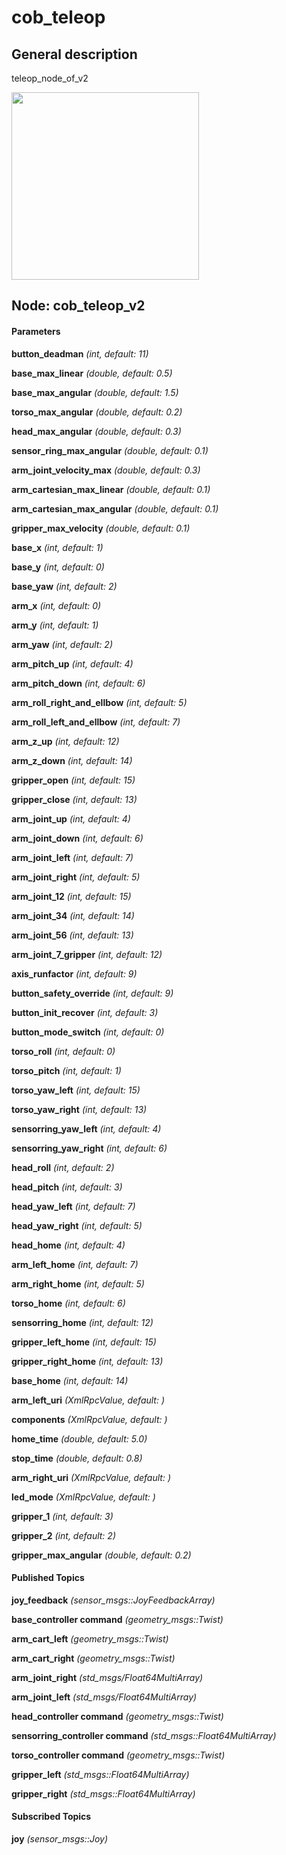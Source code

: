 cob_teleop
====================

General description
---------------------
teleop_node_of_v2

<img src="./model/cob_teleop.png" width="300px" />

Node: cob_teleop_v2
---------------------
#### Parameters
**button_deadman** *(int, default: 11)*
<!--- protected region button_deadman on begin -->
<!--- protected region button_deadman end -->

**base_max_linear** *(double, default: 0.5)*
<!--- protected region base_max_linear on begin -->
<!--- protected region base_max_linear end -->

**base_max_angular** *(double, default: 1.5)*
<!--- protected region base_max_angular on begin -->
<!--- protected region base_max_angular end -->

**torso_max_angular** *(double, default: 0.2)*
<!--- protected region torso_max_angular on begin -->
<!--- protected region torso_max_angular end -->

**head_max_angular** *(double, default: 0.3)*
<!--- protected region head_max_angular on begin -->
<!--- protected region head_max_angular end -->

**sensor_ring_max_angular** *(double, default: 0.1)*
<!--- protected region sensor_ring_max_angular on begin -->
<!--- protected region sensor_ring_max_angular end -->

**arm_joint_velocity_max** *(double, default: 0.3)*
<!--- protected region arm_joint_velocity_max on begin -->
<!--- protected region arm_joint_velocity_max end -->

**arm_cartesian_max_linear** *(double, default: 0.1)*
<!--- protected region arm_cartesian_max_linear on begin -->
<!--- protected region arm_cartesian_max_linear end -->

**arm_cartesian_max_angular** *(double, default: 0.1)*
<!--- protected region arm_cartesian_max_angular on begin -->
<!--- protected region arm_cartesian_max_angular end -->

**gripper_max_velocity** *(double, default: 0.1)*
<!--- protected region gripper_max_velocity on begin -->
<!--- protected region gripper_max_velocity end -->

**base_x** *(int, default: 1)*
<!--- protected region base_x on begin -->
<!--- protected region base_x end -->

**base_y** *(int, default: 0)*
<!--- protected region base_y on begin -->
<!--- protected region base_y end -->

**base_yaw** *(int, default: 2)*
<!--- protected region base_yaw on begin -->
<!--- protected region base_yaw end -->

**arm_x** *(int, default: 0)*
<!--- protected region arm_x on begin -->
<!--- protected region arm_x end -->

**arm_y** *(int, default: 1)*
<!--- protected region arm_y on begin -->
<!--- protected region arm_y end -->

**arm_yaw** *(int, default: 2)*
<!--- protected region arm_yaw on begin -->
<!--- protected region arm_yaw end -->

**arm_pitch_up** *(int, default: 4)*
<!--- protected region arm_pitch_up on begin -->
<!--- protected region arm_pitch_up end -->

**arm_pitch_down** *(int, default: 6)*
<!--- protected region arm_pitch_down on begin -->
<!--- protected region arm_pitch_down end -->

**arm_roll_right_and_ellbow** *(int, default: 5)*
<!--- protected region arm_roll_right_and_ellbow on begin -->
<!--- protected region arm_roll_right_and_ellbow end -->

**arm_roll_left_and_ellbow** *(int, default: 7)*
<!--- protected region arm_roll_left_and_ellbow on begin -->
<!--- protected region arm_roll_left_and_ellbow end -->

**arm_z_up** *(int, default: 12)*
<!--- protected region arm_z_up on begin -->
<!--- protected region arm_z_up end -->

**arm_z_down** *(int, default: 14)*
<!--- protected region arm_z_down on begin -->
<!--- protected region arm_z_down end -->

**gripper_open** *(int, default: 15)*
<!--- protected region gripper_open on begin -->
<!--- protected region gripper_open end -->

**gripper_close** *(int, default: 13)*
<!--- protected region gripper_close on begin -->
<!--- protected region gripper_close end -->

**arm_joint_up** *(int, default: 4)*
<!--- protected region arm_joint_up on begin -->
<!--- protected region arm_joint_up end -->

**arm_joint_down** *(int, default: 6)*
<!--- protected region arm_joint_down on begin -->
<!--- protected region arm_joint_down end -->

**arm_joint_left** *(int, default: 7)*
<!--- protected region arm_joint_left on begin -->
<!--- protected region arm_joint_left end -->

**arm_joint_right** *(int, default: 5)*
<!--- protected region arm_joint_right on begin -->
<!--- protected region arm_joint_right end -->

**arm_joint_12** *(int, default: 15)*
<!--- protected region arm_joint_12 on begin -->
<!--- protected region arm_joint_12 end -->

**arm_joint_34** *(int, default: 14)*
<!--- protected region arm_joint_34 on begin -->
<!--- protected region arm_joint_34 end -->

**arm_joint_56** *(int, default: 13)*
<!--- protected region arm_joint_56 on begin -->
<!--- protected region arm_joint_56 end -->

**arm_joint_7_gripper** *(int, default: 12)*
<!--- protected region arm_joint_7_gripper on begin -->
<!--- protected region arm_joint_7_gripper end -->

**axis_runfactor** *(int, default: 9)*
<!--- protected region axis_runfactor on begin -->
<!--- protected region axis_runfactor end -->

**button_safety_override** *(int, default: 9)*
<!--- protected region button_safety_override on begin -->
<!--- protected region button_safety_override end -->

**button_init_recover** *(int, default: 3)*
<!--- protected region button_init_recover on begin -->
<!--- protected region button_init_recover end -->

**button_mode_switch** *(int, default: 0)*
<!--- protected region button_mode_switch on begin -->
<!--- protected region button_mode_switch end -->

**torso_roll** *(int, default: 0)*
<!--- protected region torso_roll on begin -->
<!--- protected region torso_roll end -->

**torso_pitch** *(int, default: 1)*
<!--- protected region torso_pitch on begin -->
<!--- protected region torso_pitch end -->

**torso_yaw_left** *(int, default: 15)*
<!--- protected region torso_yaw_left on begin -->
<!--- protected region torso_yaw_left end -->

**torso_yaw_right** *(int, default: 13)*
<!--- protected region torso_yaw_right on begin -->
<!--- protected region torso_yaw_right end -->

**sensorring_yaw_left** *(int, default: 4)*
<!--- protected region sensorring_yaw_left on begin -->
<!--- protected region sensorring_yaw_left end -->

**sensorring_yaw_right** *(int, default: 6)*
<!--- protected region sensorring_yaw_right on begin -->
<!--- protected region sensorring_yaw_right end -->

**head_roll** *(int, default: 2)*
<!--- protected region head_roll on begin -->
<!--- protected region head_roll end -->

**head_pitch** *(int, default: 3)*
<!--- protected region head_pitch on begin -->
<!--- protected region head_pitch end -->

**head_yaw_left** *(int, default: 7)*
<!--- protected region head_yaw_left on begin -->
<!--- protected region head_yaw_left end -->

**head_yaw_right** *(int, default: 5)*
<!--- protected region head_yaw_right on begin -->
<!--- protected region head_yaw_right end -->

**head_home** *(int, default: 4)*
<!--- protected region head_home on begin -->
<!--- protected region head_home end -->

**arm_left_home** *(int, default: 7)*
<!--- protected region arm_left_home on begin -->
<!--- protected region arm_left_home end -->

**arm_right_home** *(int, default: 5)*
<!--- protected region arm_right_home on begin -->
<!--- protected region arm_right_home end -->

**torso_home** *(int, default: 6)*
<!--- protected region torso_home on begin -->
<!--- protected region torso_home end -->

**sensorring_home** *(int, default: 12)*
<!--- protected region sensorring_home on begin -->
<!--- protected region sensorring_home end -->

**gripper_left_home** *(int, default: 15)*
<!--- protected region gripper_left_home on begin -->
<!--- protected region gripper_left_home end -->

**gripper_right_home** *(int, default: 13)*
<!--- protected region gripper_right_home on begin -->
<!--- protected region gripper_right_home end -->

**base_home** *(int, default: 14)*
<!--- protected region base_home on begin -->
<!--- protected region base_home end -->

**arm_left_uri** *(XmlRpcValue, default: )*
<!--- protected region arm_left_uri on begin -->
<!--- protected region arm_left_uri end -->

**components** *(XmlRpcValue, default: )*
<!--- protected region components on begin -->
<!--- protected region components end -->

**home_time** *(double, default: 5.0)*
<!--- protected region home_time on begin -->
<!--- protected region home_time end -->

**stop_time** *(double, default: 0.8)*
<!--- protected region stop_time on begin -->
<!--- protected region stop_time end -->

**arm_right_uri** *(XmlRpcValue, default: )*
<!--- protected region arm_right_uri on begin -->
<!--- protected region arm_right_uri end -->

**led_mode** *(XmlRpcValue, default: )*
<!--- protected region led_mode on begin -->
<!--- protected region led_mode end -->

**gripper_1** *(int, default: 3)*
<!--- protected region gripper_1 on begin -->
<!--- protected region gripper_1 end -->

**gripper_2** *(int, default: 2)*
<!--- protected region gripper_2 on begin -->
<!--- protected region gripper_2 end -->

**gripper_max_angular** *(double, default: 0.2)*
<!--- protected region gripper_max_angular on begin -->
<!--- protected region gripper_max_angular end -->


#### Published Topics
**joy_feedback** *(sensor_msgs::JoyFeedbackArray)*
<!--- protected region joy_feedback on begin -->
<!--- protected region joy_feedback end -->

**base_controller command** *(geometry_msgs::Twist)*
<!--- protected region base_controller command on begin -->
<!--- protected region base_controller command end -->

**arm_cart_left** *(geometry_msgs::Twist)*
<!--- protected region arm_cart_left on begin -->
<!--- protected region arm_cart_left end -->

**arm_cart_right** *(geometry_msgs::Twist)*
<!--- protected region arm_cart_right on begin -->
<!--- protected region arm_cart_right end -->

**arm_joint_right** *(std_msgs/Float64MultiArray)*
<!--- protected region arm_joint_right on begin -->
<!--- protected region arm_joint_right end -->

**arm_joint_left** *(std_msgs/Float64MultiArray)*
<!--- protected region arm_joint_left on begin -->
<!--- protected region arm_joint_left end -->

**head_controller command** *(geometry_msgs::Twist)*
<!--- protected region head_controller command on begin -->
<!--- protected region head_controller command end -->

**sensorring_controller command** *(std_msgs::Float64MultiArray)*
<!--- protected region sensorring_controller command on begin -->
<!--- protected region sensorring_controller command end -->

**torso_controller command** *(geometry_msgs::Twist)*
<!--- protected region torso_controller command on begin -->
<!--- protected region torso_controller command end -->

**gripper_left** *(std_msgs::Float64MultiArray)*
<!--- protected region gripper_left on begin -->
<!--- protected region gripper_left end -->

**gripper_right** *(std_msgs::Float64MultiArray)*
<!--- protected region gripper_right on begin -->
<!--- protected region gripper_right end -->


#### Subscribed Topics
**joy** *(sensor_msgs::Joy)*
<!--- protected region joy on begin -->
<!--- protected region joy end -->



